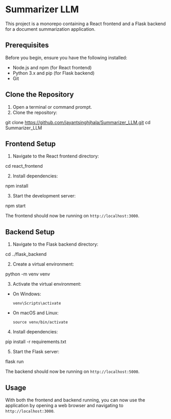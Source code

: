 # Summarizer LLM

This project is a monorepo containing a React frontend and a Flask backend for a document summarization application.

## Prerequisites

Before you begin, ensure you have the following installed:
- Node.js and npm (for React frontend)
- Python 3.x and pip (for Flask backend)
- Git

## Clone the Repository

1. Open a terminal or command prompt.
2. Clone the repository:

git clone https://github.com/jayantsinghjhala/Summarizer_LLM.git
cd Summarizer_LLM

## Frontend Setup

1. Navigate to the React frontend directory:

cd react_frontend

2. Install dependencies:

npm install

3. Start the development server:

npm start

The frontend should now be running on `http://localhost:3000`.

## Backend Setup

1. Navigate to the Flask backend directory:

cd ../flask_backend

2. Create a virtual environment:

python -m venv venv

3. Activate the virtual environment:
- On Windows:
  ```
  venv\Scripts\activate
  ```
- On macOS and Linux:
  ```
  source venv/bin/activate
  ```

4. Install dependencies:

pip install -r requirements.txt

5. Start the Flask server:

flask run

The backend should now be running on `http://localhost:5000`.

## Usage

With both the frontend and backend running, you can now use the application by opening a web browser and navigating to `http://localhost:3000`.


